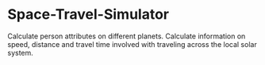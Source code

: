 # Space-Travel-Simulator

Calculate person attributes on different planets. Calculate information on speed, distance and travel time involved with traveling across the local solar system.
